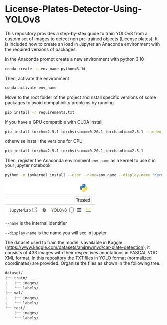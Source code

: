 # License-Plates-Detector-Using-YOLOv8
This repository provides a step-by-step guide to train YOLOv8 from a custom set of images to detect non pre-trained objects (License plates). It is included how to create an load in Jupyter an Anaconda environment with the required versions of packages.

In the Anaconda prompt create a new environment with python 3.10

```bash
conda create -n env_name python=3.10
```

Then, activate the environment

```bash
conda activate env_name
```

Move to the root folder of the project and nstall specific versions of some packages to avoid compatibility problems by running

```bash
pip install -r requirements.txt
```

If you have a GPU compatible with CUDA install

```bash
pip install torch==2.5.1 torchvision==0.20.1 torchaudio==2.5.1 --index-url https://download.pytorch.org/whl/cu118
```

otherwise install the versions for CPU

```bash
pip install torch==2.5.1 torchvision==0.20.1 torchaudio==2.5.1
```

Then, register the Anaconda environment `env_name` as a kernel to use it in your jupyter notebook

```bash
python -m ipykernel install --user --name=env_name --display-name "Kernel_Name"
```

![Ejemplo de imagen](im/jupyter_kernel.JPG)

`--name` is the internal identifier

`--display-name` is the name you will see in jupyter

The dataset used to train the model is available in Kaggle (https://www.kaggle.com/datasets/andrewmvd/car-plate-detection), it consists of 433 images with their respectives annotations in PASCAL VOC XML format. In this repository the TXT files in YOLO format (normalized coordinates) are provided. Organize the files as shown in the following tree.

```
dataset/
├── train/
│   ├── images/
│   └── labels/
├── val/
│   ├── images/
│   └── labels/
└── test/
    ├── images/
    └── labels/
```
